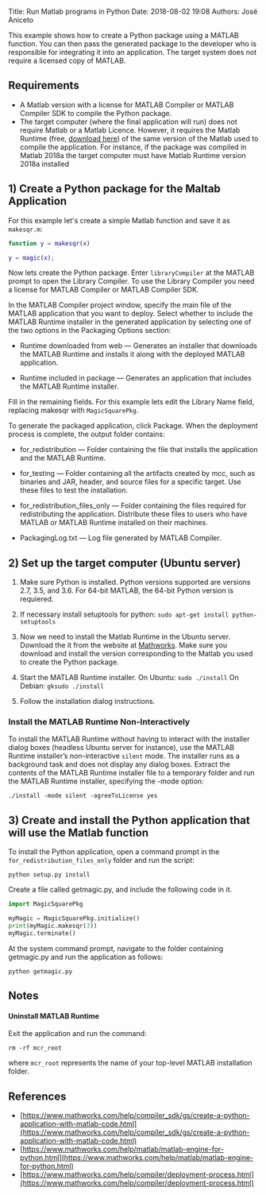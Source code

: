 Title: Run Matlab programs in Python
Date: 2018-08-02 19:08 
Authors: José Aniceto


This example shows how to create a Python package using a MATLAB function. You can then pass the generated package to the developer who is responsible for integrating it into an application. The target system does not require a licensed copy of MATLAB.

## Requirements

* A Matlab version with a license for MATLAB Compiler or MATLAB Compiler SDK to compile the Python package.
* The target computer (where the final application will run) does not require Matlab or a Matlab Licence. However, it requires the Matlab Runtime (free, [download here](https://www.mathworks.com/products/compiler/matlab-runtime.html)) of the same version of the Matlab used to compile the application. For instance, if the package was compiled in Matlab 2018a the target computer must have Matlab Runtime version 2018a installed



## 1) Create a Python package for the Maltab Application

For this example let's create a simple Matlab function and save it as `makesqr.m`:

```matlab
function y = makesqr(x)

y = magic(x);
```

Now lets create the Python package. Enter `libraryCompiler` at the MATLAB prompt to open the Library Compiler. To use the Library Compiler you need a license for MATLAB Compiler or MATLAB Compiler SDK.

In the MATLAB Compiler project window, specify the main file of the MATLAB application that you want to deploy. Select whether to include the MATLAB Runtime installer in the generated application by selecting one of the two options in the Packaging Options section:

* Runtime downloaded from web — Generates an installer that downloads the MATLAB Runtime and installs it along with the deployed MATLAB application.

* Runtime included in package — Generates an application that includes the MATLAB Runtime installer.

Fill in the remaining fields. For this example lets edit the Library Name field, replacing makesqr with `MagicSquarePkg`. 

To generate the packaged application, click Package. When the deployment process is complete, the output folder contains:

* for_redistribution — Folder containing the file that installs the application and the MATLAB Runtime.

* for_testing — Folder containing all the artifacts created by mcc, such as binaries and JAR, header, and source files for a specific target. Use these files to test the installation.

* for_redistribution_files_only — Folder containing the files required for redistributing the application. Distribute these files to users who have MATLAB or MATLAB Runtime installed on their machines.

* PackagingLog.txt — Log file generated by MATLAB Compiler.


## 2) Set up the target computer (Ubuntu server)

1) Make sure Python is installed. Python versions supported are versions 2.7, 3.5, and 3.6. For 64-bit MATLAB, the 64-bit Python version is requiered.

2) If necessary install setuptools for python: `sudo apt-get install python-setuptools`

3) Now we need to install the Matlab Runtime in the Ubuntu server. Download the it from the website at [Mathworks](https://www.mathworks.com/products/compiler/mcr). Make sure you download and install the version corresponding to the Matlab you used to create the Python package.

3) Start the MATLAB Runtime installer.
    On Ubuntu: `sudo ./install`
    On Debian: `gksudo ./install`

4) Follow the installation dialog instructions.

### Install the MATLAB Runtime Non-Interactively

To install the MATLAB Runtime without having to interact with the installer dialog boxes (headless Ubuntu server for instance), use the MATLAB Runtime installer’s non-interactive `silent` mode. The installer runs as a background task and does not display any dialog boxes.
Extract the contents of the MATLAB Runtime installer file to a temporary folder and run the MATLAB Runtime installer, specifying the -mode option:
```
./install -mode silent -agreeToLicense yes
```

## 3) Create and install the Python application that will use the Matlab function

To install the Python application, open a command prompt in the `for_redistribution_files_only` folder and run the script:

```
python setup.py install
```

Create a file called getmagic.py, and include the following code in it.

```python
import MagicSquarePkg

myMagic = MagicSquarePkg.initialize()
print(myMagic.makesqr(3))
myMagic.terminate()
```

At the system command prompt, navigate to the folder containing getmagic.py and run the application as follows:
```
python getmagic.py
```

## Notes

#### Uninstall MATLAB Runtime

Exit the application and run the command:
```
rm -rf mcr_root
```

where `mcr_root` represents the name of your top-level MATLAB installation folder.


## References

* [https://www.mathworks.com/help/compiler_sdk/gs/create-a-python-application-with-matlab-code.html](https://www.mathworks.com/help/compiler_sdk/gs/create-a-python-application-with-matlab-code.html)
* [https://www.mathworks.com/help/matlab/matlab-engine-for-python.html](https://www.mathworks.com/help/matlab/matlab-engine-for-python.html)
* [https://www.mathworks.com/help/compiler/deployment-process.html](https://www.mathworks.com/help/compiler/deployment-process.html)
